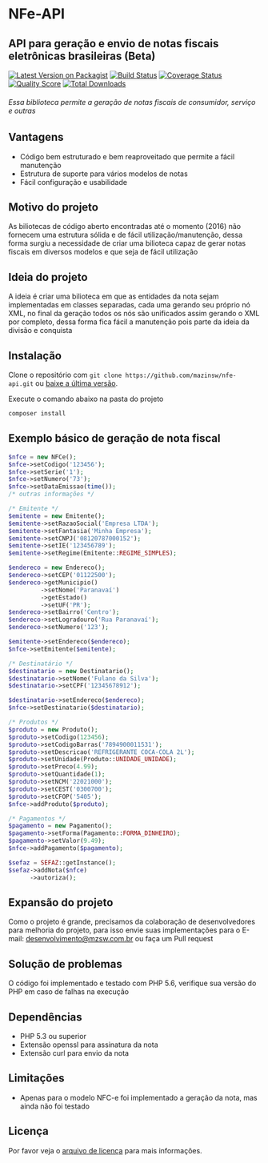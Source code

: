 # NFe-API
## API para geração e envio de notas fiscais eletrônicas brasileiras (Beta)

[![Latest Version on Packagist][ico-version]][link-packagist]
[![Build Status][ico-travis]][link-travis]
[![Coverage Status][ico-scrutinizer]][link-scrutinizer]
[![Quality Score][ico-code-quality]][link-code-quality]
[![Total Downloads][ico-downloads]][link-downloads]

###### Essa biblioteca permite a geração de notas fiscais de consumidor, serviço e outras

## Vantagens
- Código bem estruturado e bem reaproveitado que permite a fácil manutenção
- Estrutura de suporte para vários modelos de notas
- Fácil configuração e usabilidade

## Motivo do projeto
As biliotecas de código aberto encontradas até o momento (2016) não fornecem uma estrutura sólida e de fácil utilização/manutenção, dessa forma surgiu a necessidade de criar uma bilioteca capaz de gerar notas fiscais em diversos modelos e que seja de fácil utilização 

## Ideia do projeto
A ideia é criar uma bilioteca em que as entidades da nota sejam implementadas em classes separadas, cada uma gerando seu próprio nó XML, no final da geração todos os nós são unificados assim gerando o XML por completo, dessa forma fica fácil a manutenção pois parte da ideia da divisão e conquista

## Instalação

Clone o repositório com `git clone https://github.com/mazinsw/nfe-api.git` ou [baixe a última versão](https://github.com/mazinsw/nfe-api/archive/master.zip).

Execute o comando abaixo na pasta do projeto

```sh
composer install
```

## Exemplo básico de geração de nota fiscal
```php
$nfce = new NFCe();
$nfce->setCodigo('123456');
$nfce->setSerie('1');
$nfce->setNumero('73');
$nfce->setDataEmissao(time());
/* outras informações */

/* Emitente */
$emitente = new Emitente();
$emitente->setRazaoSocial('Empresa LTDA');
$emitente->setFantasia('Minha Empresa');
$emitente->setCNPJ('08120787000152');
$emitente->setIE('123456789');
$emitente->setRegime(Emitente::REGIME_SIMPLES);

$endereco = new Endereco();
$endereco->setCEP('01122500');
$endereco->getMunicipio()
         ->setNome('Paranavaí')
         ->getEstado()
         ->setUF('PR');
$endereco->setBairro('Centro');
$endereco->setLogradouro('Rua Paranavaí');
$endereco->setNumero('123');

$emitente->setEndereco($endereco);
$nfce->setEmitente($emitente);

/* Destinatário */
$destinatario = new Destinatario();
$destinatario->setNome('Fulano da Silva');
$destinatario->setCPF('12345678912');

$destinatario->setEndereco($endereco);
$nfce->setDestinatario($destinatario);

/* Produtos */
$produto = new Produto();
$produto->setCodigo(123456);
$produto->setCodigoBarras('7894900011531');
$produto->setDescricao('REFRIGERANTE COCA-COLA 2L');
$produto->setUnidade(Produto::UNIDADE_UNIDADE);
$produto->setPreco(4.99);
$produto->setQuantidade(1);
$produto->setNCM('22021000');
$produto->setCEST('0300700');
$produto->setCFOP('5405');
$nfce->addProduto($produto);

/* Pagamentos */
$pagamento = new Pagamento();
$pagamento->setForma(Pagamento::FORMA_DINHEIRO);
$pagamento->setValor(9.49);
$nfce->addPagamento($pagamento);

$sefaz = SEFAZ::getInstance();
$sefaz->addNota($nfce)
	  ->autoriza();
```

## Expansão do projeto
Como o projeto é grande, precisamos da colaboração de desenvolvedores para melhoria do projeto, para isso envie suas implementações para o E-mail: desenvolvimento@mzsw.com.br ou faça um Pull request

## Solução de problemas
O código foi implementado e testado com PHP 5.6, verifique sua versão do PHP em caso de falhas na execução

## Dependências
- PHP 5.3 ou superior
- Extensão openssl para assinatura da nota
- Extensão curl para envio da nota

## Limitações
- Apenas para o modelo NFC-e foi implementado a geração da nota, mas ainda não foi testado
 
## Licença
Por favor veja o [arquivo de licença](/LICENSE.txt) para mais informações.

[ico-version]: https://poser.pugx.org/mazinsw/nfe-api/version
[ico-travis]: https://api.travis-ci.org/mazinsw/nfe-api.svg
[ico-scrutinizer]: https://scrutinizer-ci.com/g/mazinsw/nfe-api/badges/coverage.png
[ico-code-quality]: https://scrutinizer-ci.com/g/mazinsw/nfe-api/badges/quality-score.png
[ico-downloads]: https://poser.pugx.org/mazinsw/nfe-api/d/total.svg

[link-packagist]: https://packagist.org/packages/mazinsw/nfe-api
[link-travis]: https://travis-ci.org/mazinsw/nfe-api
[link-scrutinizer]: https://scrutinizer-ci.com/g/mazinsw/nfe-api/code-structure
[link-code-quality]: https://scrutinizer-ci.com/g/mazinsw/nfe-api
[link-downloads]: https://packagist.org/packages/mazinsw/nfe-api